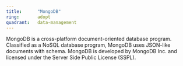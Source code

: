 ```yaml
---
title:      "MongoDB"
ring:       adopt
quadrant:   data-management
---
```


MongoDB is a cross-platform document-oriented database program. Classified as a NoSQL database program, MongoDB uses JSON-like documents with schema. MongoDB is developed by MongoDB Inc. and licensed under the Server Side Public License (SSPL).